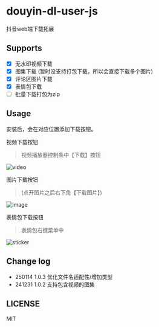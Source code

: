 # douyin-dl-user-js
抖音web端下载拓展

## Supports
- [x] 无水印视频下载
- [x] 图集下载 (暂时没支持打包下载，所以会直接下载多个图片)
- [x] 评论区图片下载
- [x] 表情包下载
- [ ] 批量下载打包为zip

## Usage
安装后，会在对应位置添加下载按钮。

视频下载按钮
> 视频播放器控制条中【下载】按钮

![video](https://github.com/zhzLuke96/douyin-dl-user-js/raw/main/docs/video_btn.jpg)

图片下载按钮
> (点开图片之后右下角【下载图片】)

![image](https://github.com/zhzLuke96/douyin-dl-user-js/raw/main/docs/image_btn.jpg)

表情包下载按钮
> 表情包右键菜单中

![sticker](https://github.com/zhzLuke96/douyin-dl-user-js/raw/main/docs/sticker_btn.jpg)

## Change log
- 250114 1.0.3 优化文件名适配性/增加类型
- 241231 1.0.2 支持包含视频的图集

## LICENSE
MIT
